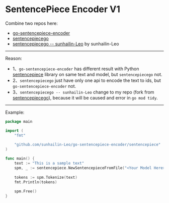SentencePiece Encoder V1
======================

Combine two repos here:
* [go-sentencepiece-encoder](https://github.com/vikesh-raj/go-sentencepiece-encoder)
* [sentencepiecego](https://github.com/evan176/sentencepiecego)
* [sentencepiecego -- sunhailin-Leo](https://github.com/sunhailin-Leo/sentencepiecego) by sunhailin-Leo

---

Reason:
* 1、`go-sentencepiece-encoder` has different result with Python [sentencepiece](https://github.com/google/sentencepiece) library on same text and model, but `sentencepiecego` not.
* 2、`sentencepiecego` just have only one api to encode the text to ids, but `go-sentencepiece-encoder` not.
* 3、`sentencepiecego -- sunhailin-Leo` change to my repo (fork from [sentencepiecego](https://github.com/evan176/sentencepiecego)), because it will be caused and error in `go mod tidy`.

---

Example:

```go
package main

import (
	"fmt"
	
	"github.com/sunhailin-Leo/go-sentencepiece-encoder/sentencepiece"
)

func main() {
	text := "This is a sample text"
	spm, _ := sentencepiece.NewSentencepieceFromFile("<Your Model Here>", false)
	
	tokens := spm.Tokenize(text)
	fmt.Println(tokens)
	
	spm.Free()
}

```